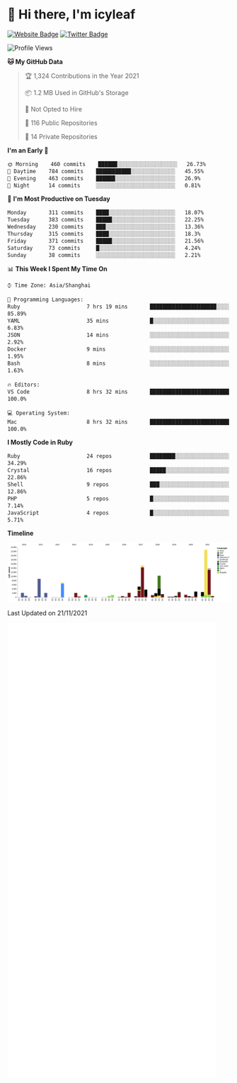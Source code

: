 # 👋 Hi there, I'm icyleaf

[![Website Badge](https://img.shields.io/badge/-icyleaf.com-444444?style=flat&logo=Google-Chrome&logoColor=f2f2f2&link=https://icyleaf.com)](https://icyleaf.com)
[![Twitter Badge](https://img.shields.io/badge/-@icyleaf-1da1f2?style=flat&labelColor=1ca0f1&logo=twitter&logoColor=white&link=https://twitter.com/icyleaf)](https://twitter.com/icyleaf)

<!--START_SECTION:waka-->
![Profile Views](http://img.shields.io/badge/Profile%20Views-0-blue)

**🐱 My GitHub Data** 

> 🏆 1,324 Contributions in the Year 2021
 > 
> 📦 1.2 MB Used in GitHub's Storage 
 > 
> 🚫 Not Opted to Hire
 > 
> 📜 116 Public Repositories 
 > 
> 🔑 14 Private Repositories  
 > 
**I'm an Early 🐤** 

```text
🌞 Morning    460 commits    ██████░░░░░░░░░░░░░░░░░░░   26.73% 
🌆 Daytime    784 commits    ███████████░░░░░░░░░░░░░░   45.55% 
🌃 Evening    463 commits    ██████░░░░░░░░░░░░░░░░░░░   26.9% 
🌙 Night      14 commits     ░░░░░░░░░░░░░░░░░░░░░░░░░   0.81%

```
📅 **I'm Most Productive on Tuesday** 

```text
Monday       311 commits    ████░░░░░░░░░░░░░░░░░░░░░   18.07% 
Tuesday      383 commits    █████░░░░░░░░░░░░░░░░░░░░   22.25% 
Wednesday    230 commits    ███░░░░░░░░░░░░░░░░░░░░░░   13.36% 
Thursday     315 commits    ████░░░░░░░░░░░░░░░░░░░░░   18.3% 
Friday       371 commits    █████░░░░░░░░░░░░░░░░░░░░   21.56% 
Saturday     73 commits     █░░░░░░░░░░░░░░░░░░░░░░░░   4.24% 
Sunday       38 commits     ░░░░░░░░░░░░░░░░░░░░░░░░░   2.21%

```


📊 **This Week I Spent My Time On** 

```text
⌚︎ Time Zone: Asia/Shanghai

💬 Programming Languages: 
Ruby                     7 hrs 19 mins       █████████████████████░░░░   85.89% 
YAML                     35 mins             █░░░░░░░░░░░░░░░░░░░░░░░░   6.83% 
JSON                     14 mins             ░░░░░░░░░░░░░░░░░░░░░░░░░   2.92% 
Docker                   9 mins              ░░░░░░░░░░░░░░░░░░░░░░░░░   1.95% 
Bash                     8 mins              ░░░░░░░░░░░░░░░░░░░░░░░░░   1.63%

🔥 Editors: 
VS Code                  8 hrs 32 mins       █████████████████████████   100.0%

💻 Operating System: 
Mac                      8 hrs 32 mins       █████████████████████████   100.0%

```

**I Mostly Code in Ruby** 

```text
Ruby                     24 repos            ████████░░░░░░░░░░░░░░░░░   34.29% 
Crystal                  16 repos            █████░░░░░░░░░░░░░░░░░░░░   22.86% 
Shell                    9 repos             ███░░░░░░░░░░░░░░░░░░░░░░   12.86% 
PHP                      5 repos             █░░░░░░░░░░░░░░░░░░░░░░░░   7.14% 
JavaScript               4 repos             █░░░░░░░░░░░░░░░░░░░░░░░░   5.71%

```


**Timeline**

![Chart not found](https://raw.githubusercontent.com/icyleaf/icyleaf/main/charts/bar_graph.png) 


 Last Updated on 21/11/2021
<!--END_SECTION:waka-->

![Metrics](https://github.com/icyleaf/icyleaf/blob/main/github-metrics.svg)
